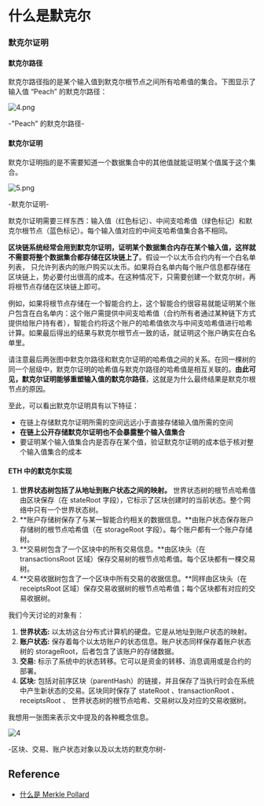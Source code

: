 # 什么是默克尔





### 默克尔证明

#### 默克尔路径

默克尔路径指的是某个输入值到默克尔根节点之间所有哈希值的集合。下图显示了输入值 “Peach” 的默克尔路径：

![4.png](https://upyun-assets.ethfans.org/uploads/photo/image/1fe653c3c7264e3a88d4db0c6f83ed5e.png)

-"Peach" 的默克尔路径-

#### 默克尔证明

默克尔证明指的是不需要知道一个数据集合中的其他值就能证明某个值属于这个集合。

![5.png](https://upyun-assets.ethfans.org/uploads/photo/image/62d0466897674017b637a680cea99c82.png)

-默克尔证明-

默克尔证明需要三样东西：输入值（红色标记）、中间支哈希值（绿色标记）和默克尔根节点（蓝色标记）。每个输入值对应的中间支哈希值集合各不相同。

**区块链系统经常会用到默克尔证明，证明某个数据集合内存在某个输入值，这样就不需要将整个数据集合都存储在区块链上了**。假设一个以太币合约内有一个白名单列表， 只允许列表内的账户购买以太币。如果将白名单内每个账户信息都存储在区块链上，势必要付出很高的成本。在这种情况下，只需要创建一个默克尔树，再将根节点存储在区块链上即可。

例如，如果将根节点存储在一个智能合约上，这个智能合约很容易就能证明某个账户包含在白名单内：这个账户需提供中间支哈希值（合约所有者通过某种链下方式提供给账户持有者），智能合约将这个账户的哈希值依次与中间支哈希值进行哈希计算。如果最后得出的结果与默克尔根节点一致的话，就证明这个账户确实在白名单里。

请注意最后两张图中默克尔路径和默克尔证明的哈希值之间的关系。在同一棵树的同一个层级中，默克尔证明的哈希值与默克尔路径的哈希值是相互关联的。**由此可见，默克尔证明能够重塑输入值的默克尔路径**，这就是为什么最终结果是默克尔根节点的原因。

至此，可以看出默克尔证明具有以下特征：

- 在链上存储默克尔证明所需的空间远远小于直接存储输入值所需的空间
- **在链上公开存储默克尔证明也不会暴露整个输入值集合**
- 要证明某个输入值集合内是否存在某个值，验证默克尔证明的成本低于核对整个输入值集合的成本





#### ETH 中的默克尔实现

1. **世界状态树包括了从地址到账户状态之间的映射。** 世界状态树的根节点哈希值由区块保存（在 stateRoot 字段），它标示了区块创建时的当前状态。整个网络中只有一个世界状态树。
2. **账户存储树保存了与某一智能合约相关的数据信息。**由账户状态保存账户存储树的根节点哈希值（在 storageRoot 字段）。每个账户都有一个账户存储树。
3. **交易树包含了一个区块中的所有交易信息。**由区块头（在 transactionsRoot 区域）保存交易树的根节点哈希值。每个区块都有一棵交易树。
4. **交易收据树包含了一个区块中所有交易的收据信息。**同样由区块头（在 receiptsRoot 区域）保存交易收据树的根节点哈希值；每个区块都有对应的交易收据树。

我们今天讨论的对象有：

1. **世界状态:** 以太坊这台分布式计算机的硬盘。它是从地址到账户状态的映射。
2. **账户状态:** 保存着每个以太坊账户的状态信息。账户状态同样保存着账户状态树的 storageRoot，后者包含了该账户的存储数据。
3. **交易:** 标示了系统中的状态转移。它可以是资金的转移、消息调用或是合约的部署。
4. **区块:** 包括对前序区块（parentHash）的链接，并且保存了当执行时会在系统中产生新状态的交易。区块同时保存了 stateRoot 、transactionRoot 、 receiptsRoot 、 世界状态树的根节点哈希、交易树以及对应的交易收据树。

我想用一张图来表示文中提及的各种概念信息。

![4](https://upyun-assets.ethfans.org/uploads/photo/image/53027ece51544c47a1b5c5c0a3648da7.png)

-区块、交易、账户状态对象以及以太坊的默克尔树-







## Reference

- [什么是 Merkle Pollard](https://ethfans.org/posts/understanding-merkle-pollards)


